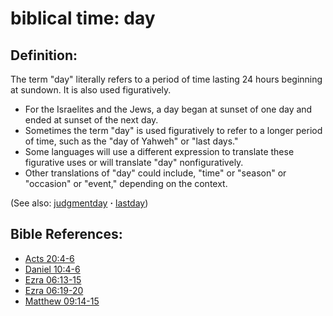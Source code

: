 # biblical time: day #

## Definition: ##

The term "day" literally refers to a period of time lasting 24 hours beginning at sundown. It is also used figuratively.

* For the Israelites and the Jews, a day began at sunset of one day and ended at sunset of the next day.
* Sometimes the term "day" is used figuratively to refer to a longer period of time, such as the "day of Yahweh" or "last days."
* Some languages will use a different expression to translate these figurative uses or will translate "day" nonfiguratively.
* Other translations of "day" could include, "time" or "season" or "occasion" or "event," depending on the context.

(See also: [judgmentday](../kt/judgmentday.md) **·** [lastday](../kt/lastday.md))

## Bible References: ##

* [Acts 20:4-6](https://door43.org/en/bible/notes/act/20/04)
* [Daniel 10:4-6](https://door43.org/en/bible/notes/dan/10/04)
* [Ezra 06:13-15](https://door43.org/en/bible/notes/ezr/06/13)
* [Ezra 06:19-20](https://door43.org/en/bible/notes/ezr/06/19)
* [Matthew 09:14-15](https://door43.org/en/bible/notes/mat/09/14)


